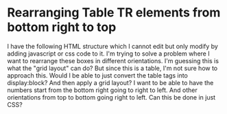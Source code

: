 
# Rearranging Table TR elements from bottom right to top

I have the following HTML structure which I cannot edit but only modify by adding javascript or css code to it. I'm trying to solve a problem where I want to rearrange these boxes in different orientations. I'm guessing this is what the "grid layout" can do? But since this is a table, I'm not sure how to approach this.
Would I be able to just convert the table tags into display:block? And then apply a grid layout?
I want to be able to have the numbers start from the bottom right going to right to left. And other orientations from top to bottom going right to left. Can this be done in just CSS?


        